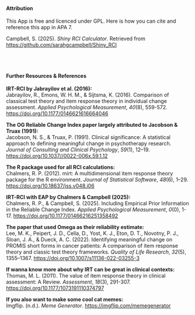 #### Attribution

This App is free and licenced under GPL. Here is how you can cite and reference this app in APA 7. 
<br>

Campbell, S. (2025). *Shiny RCI Calculator*. Retrieved from https://github.com/sarahgcampbell/Shiny_RCI 

<br>
<br>


#### Further Resources & References

**IRT-RCI by Jabrayilov et al. (2016):**\
Jabrayilov, R., Emons, W. H. M., & Sijtsma, K. (2016). Comparison of classical test theory and item response theory in individual change assessment. *Applied Psychological Measurement*, *40*(8), 559-572. https://doi.org/10.1177/0146621616664046

**The OG Reliable Change Index paper largely attributed to Jacobson & Truax (1991):**\
Jacobson, N. S., & Truax, P. (1991). Clinical significance: A statistical approach to defining meaningful change in psychotherapy research. *Journal of Consulting and Clinical Psychology*, *59*(1), 12–19. https://doi.org/10.1037//0022-006x.59.1.12  

**The R package used for all RCI calculations:**\
Chalmers, R. P. (2012). mirt: A multidimensional item response theory package for the R environment. *Journal of Statistical Software*, *48*(6), 1–29. https://doi.org/10.18637/jss.v048.i06

**IRT-RCI with EAP by Chalmers & Campbell (2025):**\
Chalmers, R. P., & Campbell, S. (2025). Including Empirical Prior Information in the Reliable Change Index. *Applied Psychological Measurement*, *0*(0), 1-17. https://doi.org/10.1177/01466216251358492

**The paper that used Omega as their reliability estimate:**\
Lee, M. K., Peipert, J. D., Cella, D., Yost, K. J., Eton, D. T., Novotny, P. J., Sloan, J. A., & Dueck, A. C. (2022). Identifying meaningful change on PROMIS short forms in cancer patients: A comparison of item response theory and classic test theory frameworks. *Quality of Life Research*, *32*(5), 1355–1367. https://doi.org/10.1007/s11136-022-03255-3

**If wanna know more about why IRT can be great in clinical contexts:**\
Thomas, M. L. (2011). The value of item response theory in clinical assessment: A Review. *Assessment*, *18*(3), 291-307. https://doi.org/10.1177/1073191110374797 

**If you also want to make some cool cat memes:**\
Imgflip. (n.d.). *Meme Generator*. https://imgflip.com/memegenerator


